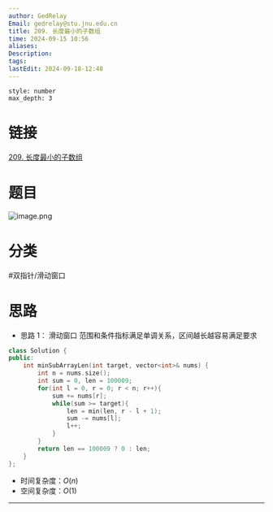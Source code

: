 ```yaml
---
author: GedRelay
Email: gedrelay@stu.jnu.edu.cn
title: 209. 长度最小的子数组
time: 2024-09-15 10:56
aliases: 
Description: 
tags: 
lastEdit: 2024-09-18-12:48
---
```


```toc
style: number
max_depth: 3
```

# 链接
[209. 长度最小的子数组](https://leetcode.cn/problems/minimum-size-subarray-sum/) 

# 题目
![image.png](https://ged-pic-bed.oss-cn-guangzhou.aliyuncs.com/img/202409151057001.png)


# 分类
#双指针/滑动窗口 

# 思路
- 思路 1：
滑动窗口
范围和条件指标满足单调关系，区间越长越容易满足要求


```cpp
class Solution {
public:
    int minSubArrayLen(int target, vector<int>& nums) {
        int n = nums.size();
        int sum = 0, len = 100009;
        for(int l = 0, r = 0; r < n; r++){
            sum += nums[r];
            while(sum >= target){
                len = min(len, r - l + 1);
                sum -= nums[l];
                l++;
            }
        }
        return len == 100009 ? 0 : len;
    }
};
```


- 时间复杂度：${O\left( n \right)  }$ 
- 空间复杂度：${O\left( 1 \right)  }$ 


---

